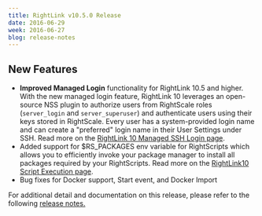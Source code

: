 ```yaml
---
title: RightLink v10.5.0 Release
date: 2016-06-29
week: 2016-06-27
blog: release-notes
---
```


## New Features

* **Improved Managed Login** functionality for RightLink 10.5 and higher. With the new managed login feature, RightLink 10 leverages an open-source NSS plugin to authorize users from RightScale roles (`server_login` and `server_superuser`) and authenticate users using their keys stored in RightScale. Every user has a system-provided login name and can create a "preferred" login name in their User Settings under SSH. Read more on the [RightLink 10 Managed SSH Login page](/rl10/reference/rl10_managed_ssh_login.html).
* Added support for $RS_PACKAGES env variable for RightScripts which allows you to efficiently invoke your package manager to install all packages required by your RightScripts. Read more on the [RightLink10 Script Execution page](/rl10/reference/rl10_script_execution.html
).
* Bug fixes for Docker support, Start event, and Docker Import

For additional detail and documentation on this release, please refer to the following [release notes.](/rl10/releases/rl10_10.5.0_release.html)
